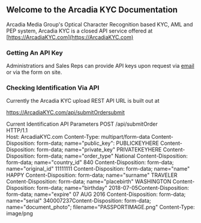 ## Welcome to the Arcadia KYC Documentation

Arcadia Media Group's Optical Character Recognition based KYC, AML and PEP system, Arcadia KYC is a closed API service offered at [https://ArcadiaKYC.com](https://ArcadiaKYC.com)
### Getting An API Key

Administratiors and Sales Reps can provide API keys upon request via [email](mailto:info@arcadiamgroup.com) or via the form on site.

### Checking Identification Via API

Currently the Arcadia KYC  upload  REST  API  URL  is built out at 

https://ArcadiaKYC.com/api/submitOrdersubmit  

Current Identification API Parameters
POST  /api/submitOrder  
HTTP/1.1  
Host: ArcadiaKYC.com
Content-Type:  multipart/form-data Content-Disposition:  form-data;
name="public_key": PUBLICKEYHERE Content-Disposition:  form-data;
name="private_key"  PRIVATEKEYHERE Content-Disposition:  form-data;
name="order_type"  National Content-Disposition:  form-data;
name="country_id"  840 Content-Disposition:  form-data;
name="original_id"  11111111 Content-Disposition:  form-data;
name="name"  HAPPY Content-Disposition:  form-data;
name="surname"  TRAVELER  Content-Disposition:  form-data;
name="placebirth"  WASHINGTON  Content-Disposition:  form-data;
name="birthday"  2018-07-05Content-Disposition:  form-data;
name="expire"  07  AUG  2016  Content-Disposition:  form-data;
name="serial"  340007237Content-Disposition:  form-data; 
name="document_photo";  filename="PASSPORTIMAGE.png" Content-Type:  image/png 
